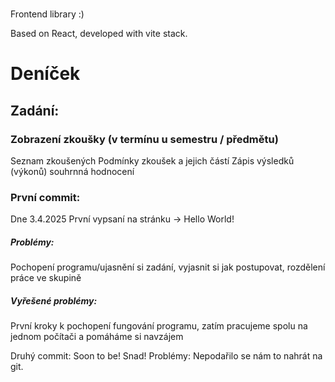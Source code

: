 # 

Frontend library :)

Based on React, developed with vite stack.
# Deníček

## Zadání:

### Zobrazení zkoušky (v termínu u semestru / předmětu) 
Seznam zkoušených 
Podmínky zkoušek a jejich částí 
Zápis výsledků (výkonů) souhrnná hodnocení 


### **První commit:**
Dne 3.4.2025 První vypsaní na stránku -> Hello World!
##### Problémy:
Pochopení programu/ujasnění si zadání, vyjasnit si jak postupovat, rozdělení práce ve skupině
##### Vyřešené problémy:
První kroky k pochopení fungování programu, zatím pracujeme spolu na jednom počítači a pomáháme si navzájem

Druhý commit:
Soon to be! Snad!
Problémy:
Nepodařilo se nám to nahrát na git.
